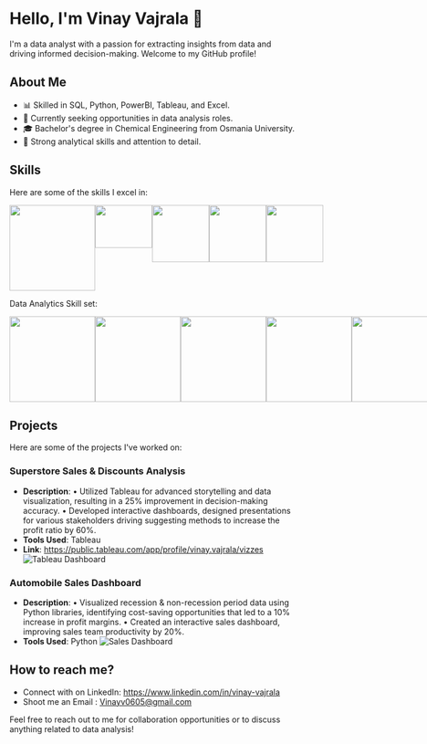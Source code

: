 # Hello, I'm Vinay Vajrala 👋

I'm a data analyst with a passion for extracting insights from data and driving informed decision-making. Welcome to my GitHub profile!

## About Me
- 📊 Skilled in SQL, Python, PowerBI, Tableau, and Excel.
- 💼 Currently seeking opportunities in data analysis roles.
- 🎓 Bachelor's degree in Chemical Engineering from Osmania University.
- 🌟 Strong analytical skills and attention to detail.

## Skills
Here are some of the skills I excel in:

<div style="display: flex; justify-content: space-evenly;">
    <img src="https://cdn-images-1.medium.com/max/918/1*8FcJd3rVzV0IMZB27Fa1CQ.gif" width="150" />
    <img src="https://media1.giphy.com/media/KAq5w47R9rmTuvWOWa/200.gif?cid=6c09b952t31d39805jmsoa79s5krp1gyquzs62ogn6o3dnff&ep=v1_gifs_search&rid=200.gif&ct=g" width="100" height="75"/>
    <img src="https://i.pinimg.com/originals/31/6c/eb/316ceb2b81248f951926e806ecb6e8a9.gif" width="100" />
    <img src="https://www.vizchic.com/wp-content/uploads/2016/07/tableau-isnt-the-norm.gif" width="100" />
    <img src="https://i.pinimg.com/originals/f9/85/78/f98578a4f210b726dfea429f68c0c05b.gif" width="100" />
</div>

Data Analytics Skill set: 

<div style="display: flex; justify-content: space-evenly;">
    <img src="https://cdn-images-1.medium.com/v2/resize:fill:1600:480/gravity:fp:0.5:0.4/1*mf619XEdHd1O2MlyhEKcig.gif" width="150" />
    <img src="https://miro.medium.com/v2/resize:fit:1400/0*OsGx1gZUo6BHgFme.gif" width="150" />
    <img src="https://i.pinimg.com/originals/82/9e/c6/829ec6eb465ac4eee37d8f999658c5c8.gif" width="150" />
    <img src="https://i.gifer.com/74pZ.gif" width="150" />
    <img src="https://github.com/vinayvajrala/profile/assets/150467785/5d090e5e-7f82-4bcc-ac9c-70f7f435774f" width="150" />
</div>


## Projects
Here are some of the projects I've worked on:

### Superstore Sales & Discounts Analysis
- **Description**:
  •	Utilized Tableau for advanced storytelling and data visualization, resulting in a 25% improvement in decision-making accuracy. 
  •	Developed interactive dashboards, designed presentations for various stakeholders driving suggesting methods to increase the profit ratio by 60%.
- **Tools Used**: Tableau
- **Link**: https://public.tableau.com/app/profile/vinay.vajrala/vizzes
![Tableau Dashboard](https://github.com/vinayvajrala/profile/assets/150467785/8515b0d5-80f5-4276-acd1-6a60813d1d2f)

### Automobile Sales Dashboard
- **Description**:
  •	Visualized recession & non-recession period data using Python libraries, identifying cost-saving opportunities that led to a 10% increase in profit margins.
  •	Created an interactive sales dashboard, improving sales team productivity by 20%.
- **Tools Used**: Python
![Sales Dashboard](https://github.com/vinayvajrala/profile/assets/150467785/039e7037-36e9-4042-ba9f-43180ceb9a5b)


## How to reach me?
- Connect with on LinkedIn: https://www.linkedin.com/in/vinay-vajrala
- Shoot me an Email : Vinayv0605@gmail.com

Feel free to reach out to me for collaboration opportunities or to discuss anything related to data analysis!
